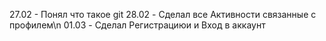 27.02 - Понял что такое git
28.02 - Сделал все Активности связанные с профилем\n
01.03 - Сделал Регистрациюи и Вход в аккаунт

